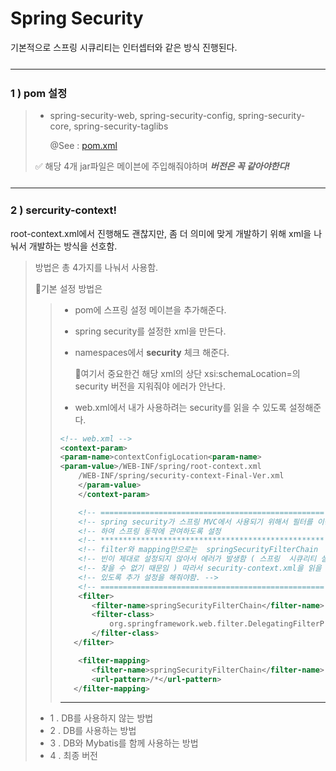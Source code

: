 <h1> Spring Security </h1>

기본적으로 스프링 시큐리티는 인터셉터와 같은 방식 진행된다.

<hr style="margin:25px 0 25px 0"/>
<h3>1 ) pom 설정</h3>

> - spring-security-web, spring-security-config, spring-security-core, spring-security-taglibs
>
>   @See : [pom.xml]("https://github.com/edel1212/springStudy/blob/main/ex04/pom.xml")
>
> ✅ 해당 4개 jar파일은 메이븐에 주입해줘야하며 **_버전은 꼭 같아야한다!_**

<hr style="margin:25px 0 25px 0"/>
<h3>2 ) sercurity-context!</h3>

root-context.xml에서 진행해도 괜찮지만, 좀 더 의미에 맞게 개발하기 위해 xml을 나눠서 개발하는 방식을 선호함.

> 방법은 총 4가지를 나눠서 사용함.
>
> 🎈기본 설정 방법은
>
> > - pom에 스프링 설정 메이븐을 추가해준다.
> > - spring security를 설정한 xml을 만든다.
> > - namespaces에서 **security** 체크 해준다.
> >
> >   👿여기서 중요한건 해당 xml의 상단 xsi:schemaLocation=의 security 버전을 지워줘야 에러가 안난다.
> >
> > - web.xml에서 내가 사용하려는 security를 읽을 수 있도록 설정해준다.
> >
> > ```xml
> > <!-- web.xml -->
> > <context-param>
> > <param-name>contextConfigLocation<param-name>
> > <param-value>/WEB-INF/spring/root-context.xml
> >     /WEB-INF/spring/security-context-Final-Ver.xml
> >     </param-value>
> > 	</context-param>
> >
> >     <!-- ================================================== -->
> > 	<!-- spring security가 스프링 MVC에서 사용되기 위해서 필터를 이용   -->
> > 	<!-- 하여 스프링 동작에 관여하도록 설정                          -->
> > 	<!-- ************************************************** -->
> > 	<!-- filter와 mapping만으로는  springSecurityFilterChain  -->
> > 	<!-- 빈이 제대로 설정되지 않아서 에러가 발생함 ( 스프링  시큐리티 설정 파일을  -->
> > 	<!-- 찾을 수 없기 때문임 ) 따라서 security-context.xml을 읽을 수 -->
> > 	<!-- 있도록 추가 설정을 해줘야함. -->
> > 	<!-- ================================================== -->
> > 	<filter>
> >        <filter-name>springSecurityFilterChain</filter-name>
> >        <filter-class>
> >            org.springframework.web.filter.DelegatingFilterProxy
> >        </filter-class>
> >    </filter>
> >
> > 	<filter-mapping>
> >        <filter-name>springSecurityFilterChain</filter-name>
> >        <url-pattern>/*</url-pattern>
> >    </filter-mapping>
> >
> > ```
> >
> > ---
>
> - 1 . DB를 사용하지 않는 방법
> - 2 . DB를 사용하는 방법
> - 3 . DB와 Mybatis를 함께 사용하는 방법
> - 4 . 최종 버전
